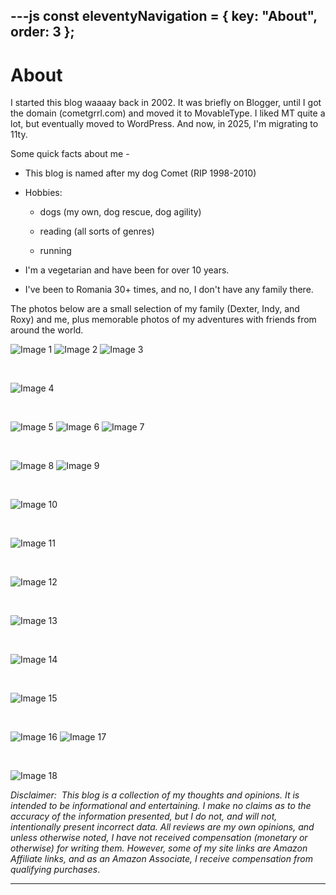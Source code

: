 ---js
const eleventyNavigation = {
	key: "About",
	order: 3
};
---
# About
I started this blog waaaay back in 2002. It was briefly on Blogger, until I got the domain (cometgrrl.com) and moved it to MovableType. I liked MT quite a lot, but eventually moved to WordPress. And now, in 2025, I'm migrating to 11ty. 

Some quick facts about me -

- This blog is named after my dog Comet (RIP 1998-2010)

- Hobbies:
	- dogs (my own, dog rescue, dog agility)
	
	- reading (all sorts of genres)
	
	- running

- I'm a vegetarian and have been for over 10 years.

- I've been to Romania 30+ times, and no, I don't have any family there.

The photos below are a small selection of my family (Dexter, Indy, and Roxy) and me, plus memorable photos of my adventures with friends from around the world.

![Image 1](images/IMG_1442.jpg)
![Image 2](images/IMG_2822.jpg)
![Image 3](images/IMG_5292.jpg)

<br>

![Image 4](images/IMG_0139-2.jpg)

<br>

![Image 5](images/20A7479C-A4DF-49D3-813F-C8C333F4E2D3.jpg)
![Image 6](images/IMG_0616.jpg)
![Image 7](images/IMG_5882.jpg)

<br>

![Image 8](images/IMG_0774.jpg?ssl=1)
![Image 9](images/IMG_2691.jpg?ssl=1)

<br>

![Image 10](images/IMG_0160.jpg?ssl=1)

<br>

![Image 11](images/IMG_0466.jpg?ssl=1)

<br>

![Image 12](images/IMG_0251-2.jpg?ssl=1)

<br>

![Image 13](images/IMG_0191.jpg?ssl=1)

<br>

![Image 14](images/IMG_6974.jpg?ssl=1)

<br>

![Image 15](images/IMG_6952.jpg?ssl=1)

<br>

![Image 16](images/19961285_10155269464881480_6404059899981271222_n.jpg?ssl=1)
![Image 17](images/IMG_0969.jpg?ssl=1)

<br>

![Image 18](images/IMG_3763-scaled.jpg?ssl=1)


_Disclaimer:  This blog is a collection of my thoughts and opinions. It is intended to be informational and entertaining. I make no claims as to the accuracy of the information presented, but I do not, and will not, intentionally present incorrect data. All reviews are my own opinions, and unless otherwise noted, I have not received compensation (monetary or otherwise) for writing them. However, some of my site links are Amazon Affiliate links, and as an Amazon Associate, I receive compensation from qualifying purchases_.

* * *
